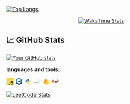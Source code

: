 [![Top Langs](https://github-readme-stats.vercel.app/api/top-langs/?username=mfab9&layout=compact&theme=aura)](https://github.com/yourusername)
<div align="center">
  <a href="https://wakatime.com/@Brhys9">
    <img src="https://github-readme-stats.vercel.app/api/wakatime?username=mfab9&theme=aura"alt="WakaTime Stats">
  </a>
</div>

## 📈 GitHub Stats
[![Your GitHub stats](https://github-readme-stats.vercel.app/api?username=mfab9&show_icons=true&theme=ambient_gradient)](https://github.com/mfab9)

**languages and tools:**  

<code><img height="20" src="https://raw.githubusercontent.com/github/explore/80688e429a7d4ef2fca1e82350fe8e3517d3494d/topics/javascript/javascript.png"></code>
<code><img height="20" src="https://raw.githubusercontent.com/github/explore/80688e429a7d4ef2fca1e82350fe8e3517d3494d/topics/cpp/cpp.png"></code>
<code><img height="20" src="https://raw.githubusercontent.com/github/explore/80688e429a7d4ef2fca1e82350fe8e3517d3494d/topics/python/python.png"></code>
<code><img height="20" src="https://raw.githubusercontent.com/github/explore/80688e429a7d4ef2fca1e82350fe8e3517d3494d/topics/mysql/mysql.png"></code>
<code><img height="20" src="https://raw.githubusercontent.com/github/explore/80688e429a7d4ef2fca1e82350fe8e3517d3494d/topics/firebase/firebase.png"></code>
<code><img height="20" src="https://raw.githubusercontent.com/github/explore/80688e429a7d4ef2fca1e82350fe8e3517d3494d/topics/git/git.png"></code>

[![LeetCode Stats](https://leetcard.jacoblin.cool/mfab9?theme=unicorn&extension=activity)](https://leetcard.jacoblin.cool/Brhys9?theme=unicorn&extension=activity)
